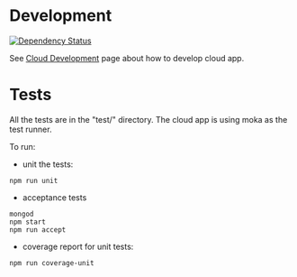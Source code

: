 # Development
[![Dependency Status](https://img.shields.io/david/feedhenry-templates/welcome-cloud.svg?style=flat-square)](https://david-dm.org/feedhenry-templates/welcome-cloud)

See [Cloud Development](http://docs.feedhenry.com/v2/cloud_development.html) page about how to develop cloud app.

# Tests

All the tests are in the "test/" directory. The cloud app is using moka as the test runner. 

To run:
* unit the tests:
```
npm run unit
```
* acceptance tests
```    
mongod
npm start
npm run accept
```
* coverage report for unit tests:
```
npm run coverage-unit
```

